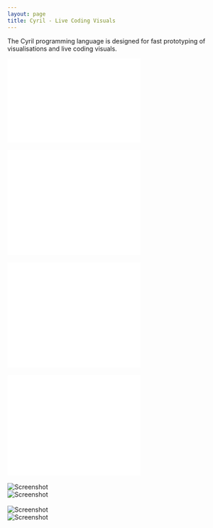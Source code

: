 ```yaml
---
layout: page
title: Cyril - Live Coding Visuals
---
```


<p class="lead">
The Cyril programming language is designed for fast prototyping of visualisations
and live coding visuals.</p>

<div class="video-container">
<iframe src="//player.vimeo.com/video/79622462?title=0&amp;byline=0&amp;portrait=0&amp;color=ffffff" width="300" height="188" frameborder="0" webkitallowfullscreen mozallowfullscreen allowfullscreen></iframe>
</div>

<br>

<div class="video-container"><iframe src="//player.vimeo.com/video/80490951?title=0&amp;byline=0&amp;portrait=0&amp;color=ffffff" width="300" height="236" frameborder="0" webkitallowfullscreen mozallowfullscreen allowfullscreen></iframe></div>


<br>

<div class="video-container">
  <iframe src="//player.vimeo.com/video/79904515?title=0&amp;byline=0&amp;portrait=0&amp;color=ffffff" width="300" height="236" frameborder="0" webkitallowfullscreen mozallowfullscreen allowfullscreen></iframe>
</div>

<br>


<div class="video-container"><iframe src="//player.vimeo.com/video/79343119?title=0&amp;byline=0&amp;portrait=0&amp;color=ffffff" width="300" height="225" frameborder="0" webkitallowfullscreen mozallowfullscreen allowfullscreen></iframe>
</div>

<br>


<div class="row">
  <div class="col-sm-6 col-md-6">
      <img src="/img/cyril.png" class="img-responsive" alt="Screenshot">
  </div>
  <div class="col-sm-6 col-md-6">
      <img src="/img/img_and_bin.png" class="img-responsive" alt="Screenshot">
  </div>
</div><br>
<div class="row">
  <div class="col-sm-6 col-md-6">
      <img src="/img/sprite.png" class="img-responsive" alt="Screenshot">
  </div>
  <div class="col-sm-6 col-md-6">
      <img src="/img/screenshot.png" class="img-responsive" alt="Screenshot">
  </div>
</div>

